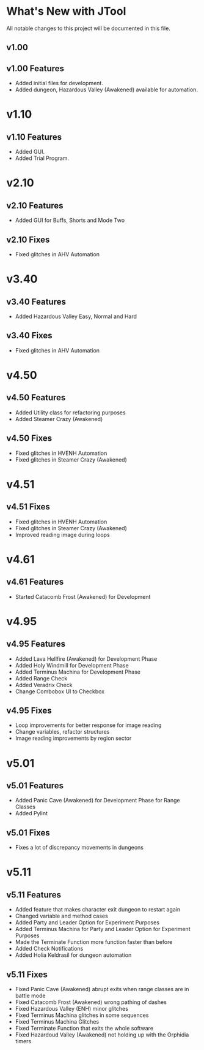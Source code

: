 # What's New with JTool

All notable changes to this project will be documented in this file.

## v1.00

## v1.00 Features

- Added initial files for development.
- Added dungeon, Hazardous Valley (Awakened) available for automation.

# v1.10

## v1.10 Features

- Added GUI.
- Added Trial Program.

# v2.10

## v2.10 Features

- Added GUI for Buffs, Shorts and Mode Two

## v2.10 Fixes

- Fixed glitches in AHV Automation

# v3.40

## v3.40 Features

- Added Hazardous Valley Easy, Normal and Hard

## v3.40 Fixes

- Fixed glitches in AHV Automation

# v4.50

## v4.50 Features

- Added Utility class for refactoring purposes
- Added Steamer Crazy (Awakened)

## v4.50 Fixes

- Fixed glitches in HVENH Automation
- Fixed glitches in Steamer Crazy (Awakened)

# v4.51

## v4.51 Fixes

- Fixed glitches in HVENH Automation
- Fixed glitches in Steamer Crazy (Awakened)
- Improved reading image during loops

# v4.61

## v4.61 Features

- Started Catacomb Frost (Awakened) for Development

# v4.95

## v4.95 Features

- Added Lava Hellfire (Awakened) for Development Phase
- Added Holy Windmill for Development Phase
- Added Terminus Machina for Development Phase
- Added Range Check
- Added Veradrix Check
- Change Combobox UI to Checkbox

## v4.95 Fixes

- Loop improvements for better response for image reading
- Change variables, refactor structures
- Image reading improvements by region sector

# v5.01

## v5.01 Features

- Added Panic Cave (Awakened) for Development Phase for Range Classes
- Added Pylint

## v5.01 Fixes

- Fixes a lot of discrepancy movements in dungeons

# v5.11

## v5.11 Features

- Added feature that makes character exit dungeon to restart again
- Changed variable and method cases
- Added Party and Leader Option for Experiment Purposes
- Added Terminus Machina for Party and Leader Option for Experiment Purposes
- Made the Terminate Function more function faster than before
- Added Check Notifications
- Added Holia Keldrasil for dungeon automation

## v5.11 Fixes

- Fixed Panic Cave (Awakened) abrupt exits when range classes are in battle mode
- Fixed Catacomb Frost (Awakened) wrong pathing of dashes
- Fixed Hazardous Valley (ENH) minor glitches
- Fixed Terminus Machina glitches in some sequences
- Fixed Terminus Machina Glitches
- Fixed Terminate Function that exits the whole software
- Fixed Hazardoud Valley (Awakened) not holding up with the Orphidia timers